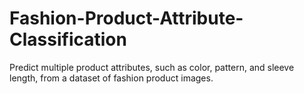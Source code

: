 # Fashion-Product-Attribute-Classification
Predict multiple product attributes, such as color, pattern, and sleeve length, from a dataset of fashion product images.

